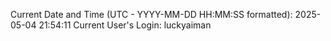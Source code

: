 Current Date and Time (UTC - YYYY-MM-DD HH:MM:SS formatted): 2025-05-04 21:54:11
Current User's Login: luckyaiman
